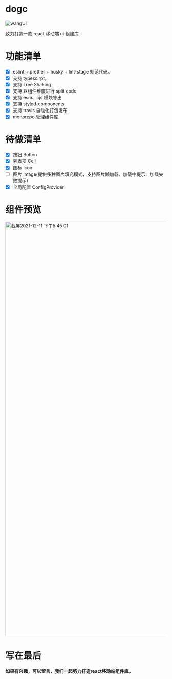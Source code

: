 <!--
 * @Descripttion:
 * @version:
 * @Author: wjm
 * @Date: 2021-09-16 17:57:29
 * @LastEditors: sueRimn
 * @LastEditTime: 2021-12-10 23:28:06
-->

# dogc

![wangUI](https://user-images.githubusercontent.com/36124772/133591976-a6c927ef-ef45-44c1-b5e0-ce6f73c08bf4.jpg)

致力打造一款 react 移动端 ui 组建库

# 功能清单

- [x] eslint + prettier + husky + lint-stage 规范代码。
- [x] 支持 typescirpt。
- [x] 支持 Tree Shaking
- [x] 支持 以组件维度进行 split code
- [x] 支持 esm、cjs 模块导出
- [x] 支持 styled-components
- [x] 支持 travis 自动化打包发布
- [x] monorepo 管理组件库

# 待做清单

- [x] 按钮 Button
- [x] 列表项 Cell
- [x] 图标 Icon
- [ ] 图片 Image(提供多种图片填充模式，支持图片懒加载、加载中提示、加载失败提示)
- [x] 全局配置 ConfigProvider

# 组件预览
<img width="1291" alt="截屏2021-12-11 下午5 45 01" src="https://user-images.githubusercontent.com/36124772/145672083-5b7ad901-abcd-425a-be3e-96e7c7c7180a.png">


# 写在最后
**如果有兴趣，可以留言，我们一起努力打造react移动端组件库。**
